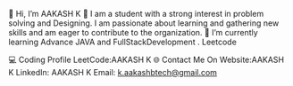 👋 Hi, I’m AAKASH K
👀 I am a student with a strong interest in problem solving and Designing.
I am passionate about learning and gathering new skills and am eager to contribute to the organization.
🌱 I’m currently learning Advance JAVA and FullStackDevelopment .
Leetcode
 



💻 Coding Profile
LeetCode:AAKASH K
🌐 Contact Me On
Website:AAKASH K
LinkedIn: AAKASH K
Email: k.aakashbtech@gmail.com
